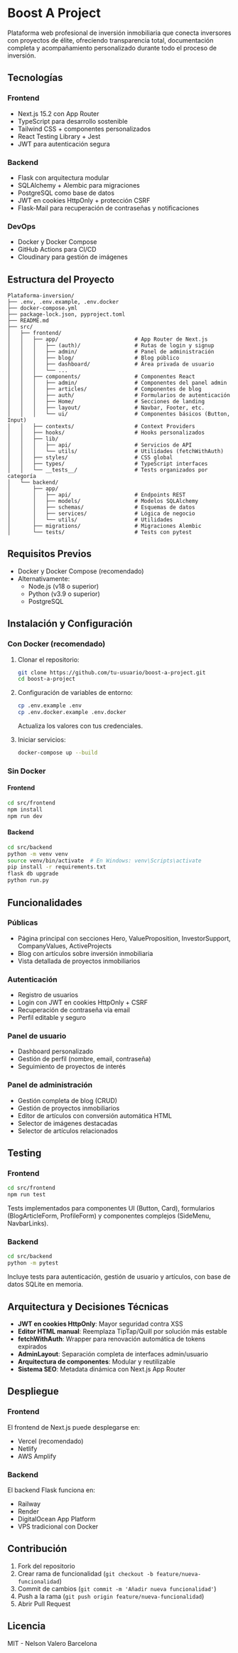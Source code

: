 # Boost A Project

Plataforma web profesional de inversión inmobiliaria que conecta inversores con proyectos de élite, ofreciendo transparencia total, documentación completa y acompañamiento personalizado durante todo el proceso de inversión.

## Tecnologías

### Frontend

- Next.js 15.2 con App Router
- TypeScript para desarrollo sostenible
- Tailwind CSS + componentes personalizados 
- React Testing Library + Jest
- JWT para autenticación segura

### Backend

- Flask con arquitectura modular
- SQLAlchemy + Alembic para migraciones
- PostgreSQL como base de datos
- JWT en cookies HttpOnly + protección CSRF
- Flask-Mail para recuperación de contraseñas y notificaciones

### DevOps

- Docker y Docker Compose
- GitHub Actions para CI/CD
- Cloudinary para gestión de imágenes

## Estructura del Proyecto

```
Plataforma-inversion/
├── .env, .env.example, .env.docker
├── docker-compose.yml
├── package-lock.json, pyproject.toml
├── README.md
├── src/
│   ├── frontend/
│   │   ├── app/                        # App Router de Next.js
│   │   │   ├── (auth)/                 # Rutas de login y signup
│   │   │   ├── admin/                  # Panel de administración
│   │   │   ├── blog/                   # Blog público
│   │   │   ├── dashboard/              # Área privada de usuario
│   │   │   └── ...
│   │   ├── components/                 # Componentes React
│   │   │   ├── admin/                  # Componentes del panel admin
│   │   │   ├── articles/               # Componentes de blog
│   │   │   ├── auth/                   # Formularios de autenticación
│   │   │   ├── Home/                   # Secciones de landing
│   │   │   ├── layout/                 # Navbar, Footer, etc.
│   │   │   └── ui/                     # Componentes básicos (Button, Input)
│   │   ├── contexts/                   # Context Providers
│   │   ├── hooks/                      # Hooks personalizados
│   │   ├── lib/
│   │   │   ├── api/                    # Servicios de API
│   │   │   └── utils/                  # Utilidades (fetchWithAuth)
│   │   ├── styles/                     # CSS global
│   │   ├── types/                      # TypeScript interfaces
│   │   └── __tests__/                  # Tests organizados por categoría
│   └── backend/
│       ├── app/
│       │   ├── api/                    # Endpoints REST
│       │   ├── models/                 # Modelos SQLAlchemy
│       │   ├── schemas/                # Esquemas de datos
│       │   ├── services/               # Lógica de negocio
│       │   └── utils/                  # Utilidades
│       ├── migrations/                 # Migraciones Alembic
│       └── tests/                      # Tests con pytest
```

## Requisitos Previos

- Docker y Docker Compose (recomendado)
- Alternativamente:
  - Node.js (v18 o superior)
  - Python (v3.9 o superior)
  - PostgreSQL

## Instalación y Configuración

### Con Docker (recomendado)

1. Clonar el repositorio:
   ```bash
   git clone https://github.com/tu-usuario/boost-a-project.git
   cd boost-a-project
   ```

2. Configuración de variables de entorno:
   ```bash
   cp .env.example .env
   cp .env.docker.example .env.docker
   ```
   Actualiza los valores con tus credenciales.

3. Iniciar servicios:
   ```bash
   docker-compose up --build
   ```

### Sin Docker

#### Frontend
```bash
cd src/frontend
npm install
npm run dev
```

#### Backend
```bash
cd src/backend
python -m venv venv
source venv/bin/activate  # En Windows: venv\Scripts\activate
pip install -r requirements.txt
flask db upgrade
python run.py
```

## Funcionalidades

### Públicas
- Página principal con secciones Hero, ValueProposition, InvestorSupport, CompanyValues, ActiveProjects
- Blog con artículos sobre inversión inmobiliaria
- Vista detallada de proyectos inmobiliarios

### Autenticación
- Registro de usuarios
- Login con JWT en cookies HttpOnly + CSRF
- Recuperación de contraseña vía email
- Perfil editable y seguro

### Panel de usuario
- Dashboard personalizado
- Gestión de perfil (nombre, email, contraseña)
- Seguimiento de proyectos de interés

### Panel de administración
- Gestión completa de blog (CRUD)
- Gestión de proyectos inmobiliarios
- Editor de artículos con conversión automática HTML
- Selector de imágenes destacadas
- Selector de artículos relacionados

## Testing

### Frontend
```bash
cd src/frontend
npm run test
```

Tests implementados para componentes UI (Button, Card), formularios (BlogArticleForm, ProfileForm) y componentes complejos (SideMenu, NavbarLinks).

### Backend
```bash
cd src/backend
python -m pytest
```

Incluye tests para autenticación, gestión de usuario y artículos, con base de datos SQLite en memoria.

## Arquitectura y Decisiones Técnicas

- **JWT en cookies HttpOnly**: Mayor seguridad contra XSS
- **Editor HTML manual**: Reemplaza TipTap/Quill por solución más estable
- **fetchWithAuth**: Wrapper para renovación automática de tokens expirados
- **AdminLayout**: Separación completa de interfaces admin/usuario
- **Arquitectura de componentes**: Modular y reutilizable
- **Sistema SEO**: Metadata dinámica con Next.js App Router

## Despliegue

### Frontend
El frontend de Next.js puede desplegarse en:
- Vercel (recomendado)
- Netlify
- AWS Amplify

### Backend
El backend Flask funciona en:
- Railway
- Render
- DigitalOcean App Platform
- VPS tradicional con Docker

## Contribución

1. Fork del repositorio
2. Crear rama de funcionalidad (`git checkout -b feature/nueva-funcionalidad`)
3. Commit de cambios (`git commit -m 'Añadir nueva funcionalidad'`)
4. Push a la rama (`git push origin feature/nueva-funcionalidad`)
5. Abrir Pull Request

## Licencia

MIT - Nelson Valero Barcelona
